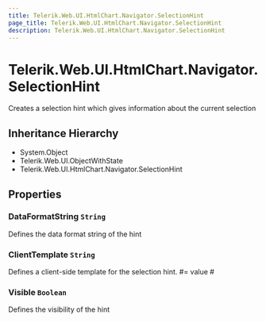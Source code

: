 ```yaml
---
title: Telerik.Web.UI.HtmlChart.Navigator.SelectionHint
page_title: Telerik.Web.UI.HtmlChart.Navigator.SelectionHint
description: Telerik.Web.UI.HtmlChart.Navigator.SelectionHint
---
```


# Telerik.Web.UI.HtmlChart.Navigator.SelectionHint

Creates a selection hint which gives information about the current selection

## Inheritance Hierarchy

* System.Object
* Telerik.Web.UI.ObjectWithState
* Telerik.Web.UI.HtmlChart.Navigator.SelectionHint

## Properties

###  DataFormatString `String`

Defines the data format string of the hint

###  ClientTemplate `String`

Defines a client-side template for the selection hint.
            #= value #

###  Visible `Boolean`

Defines the visibility of the hint


